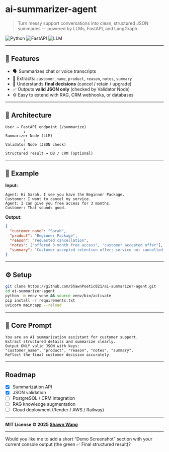 # ai-summarizer-agent

> Turn messy support conversations into clean, structured JSON summaries — powered by LLMs, FastAPI, and LangGraph.

![Python](https://img.shields.io/badge/Python-3.10%2B-blue?logo=python)
![FastAPI](https://img.shields.io/badge/FastAPI-Backend-brightgreen?logo=fastapi)
![LLM](https://img.shields.io/badge/LLM-OpenAI%2FClaude-orange?logo=openai)

---

## 🚀 Features

* 🗣️ Summarizes chat or voice transcripts
* 🧩 Extracts: `customer_name`, `product`, `reason`, `notes`, `summary`
* 🧠 Understands **final decisions** (cancel / retain / upgrade)
* ✅ Outputs **valid JSON only** (checked by Validator Node)
* ⚙️ Easy to extend with RAG, CRM webhooks, or databases

---

## 🧱 Architecture

```
User → FastAPI endpoint (/summarize)
        ↓
Summarizer Node (LLM)
        ↓
Validator Node (JSON check)
        ↓
Structured result → DB / CRM (optional)
```

---

## 🧠 Example

**Input:**

```
Agent: Hi Sarah, I see you have the Beginner Package.
Customer: I want to cancel my service.
Agent: I can give you free access for 3 months.
Customer: That sounds good.
```

**Output:**

```json
{
  "customer_name": "Sarah",
  "product": "Beginner Package",
  "reason": "requested cancellation",
  "notes": ["offered 3-month free access", "customer accepted offer"],
  "summary": "Customer accepted retention offer; service not cancelled."
}
```

---

## ⚙️ Setup

```bash
git clone https://github.com/ShawnPoetic021/ai-summarizer-agent.git
cd ai-summarizer-agent
python -m venv venv && source venv/bin/activate
pip install -r requirements.txt
uvicorn main:app --reload
```

---

## 🧩 Core Prompt

```text
You are an AI summarization assistant for customer support.
Extract structured details and summarize clearly.
Output ONLY valid JSON with keys:
"customer_name", "product", "reason", "notes", "summary".
Reflect the final customer decision accurately.
```

---

## Roadmap

* [x] Summarization API
* [x] JSON validation
* [ ] PostgreSQL / CRM integration
* [ ] RAG knowledge augmentation
* [ ] Cloud deployment (Render / AWS / Railway)

---

**MIT License © 2025 [Shawn Wang](https://github.com/ShawnPoetic021)**

---

Would you like me to add a short “Demo Screenshot” section with your current console output (the green ✅ Final structured result)?


